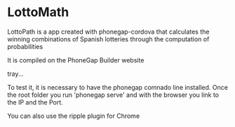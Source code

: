 
# LottoMath

LottoPath is a app created with phonegap-cordova that calculates the winning combinations of Spanish lotteries through the computation of probabilities

It is compiled on the PhoneGap Builder website

tray...

To test it, it is necessary to have the phonegap comnado line installed.
Once the root folder you run 'phonegap serve'
and with the browser you link to the IP and the Port.

You can also use the ripple plugin for Chrome
